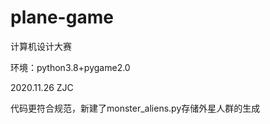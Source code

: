 # plane-game   

计算机设计大赛   

环境：python3.8+pygame2.0  

2020.11.26 ZJC  

代码更符合规范，新建了monster_aliens.py存储外星人群的生成
